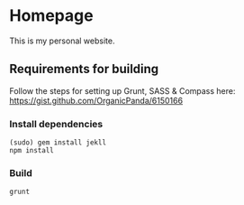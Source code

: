 Homepage
========

This is my personal website.

## Requirements for building
Follow the steps for setting up Grunt, SASS & Compass here: https://gist.github.com/OrganicPanda/6150166



### Install dependencies
	(sudo) gem install jekll
	npm install

### Build
	grunt